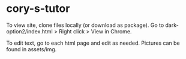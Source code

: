 # cory-s-tutor
 
To view site, clone files locally (or download as package). Go to dark-option2/index.html > Right click > View in Chrome. 

To edit text, go to each html page and edit as needed. Pictures can be found in assets/img. 
